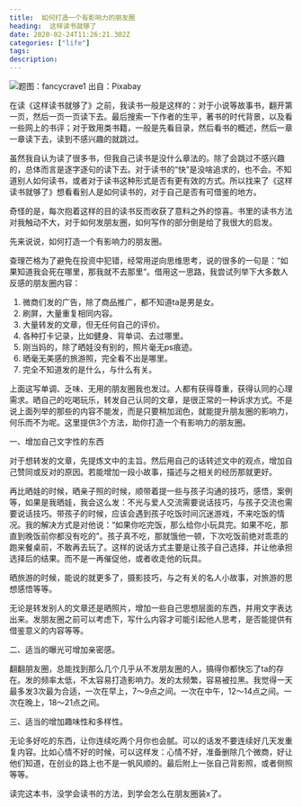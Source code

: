 ```yaml
---
title:  如何打造一个有影响力的朋友圈
heading:  这样读书就够了
date: 2020-02-24T11:26:21.302Z
categories: ["life"]
tags: 
description: 
---
```


![题图：fancycrave1 出自：Pixabay ](https://gitee.com/smile365/blogimg/raw/master/sxy91/1582626785145.png)


在读《这样读书就够了》之前，我读书一般是这样的：对于小说等故事书，翻开第一页，然后一页一页读下去。最后搜索一下作者的生平，著书的时代背景，以及看一些网上的书评；对于致用类书籍，一般是先看目录，然后看书的概述，然后一章一章读下去，读到不感兴趣的就跳过。

虽然我自认为读了很多书，但我自己读书是没什么章法的。除了会跳过不感兴趣的，总体而言是逐字逐句的读下去。对于读书的“快”是没啥追求的，也不会。不知道别人如何读书，或者对于读书这种形式是否有更有效的方式。所以找来了《这样读书就够了》想看看别人是如何读书的，对于自己是否有可借鉴的地方。

奇怪的是，每次抱着这样的目的读书反而收获了意料之外的惊喜。书里的读书方法对我触动不大，对于如何发朋友圈，如何写作的部分倒是给了我很大的启发。

先来说说，如何打造一个有影响力的朋友圈。

查理芒格为了避免在投资中犯错，经常用逆向思维思考，说的很多的一句是：“如果知道我会死在哪里，那我就不去那里”。借用这一思路，我尝试列举下大多数人反感的朋友圈内容：

 1. 微商们发的广告，除了商品推广，都不知道ta是男是女。
 2. 刷屏，大量重复相同内容。
 3. 大量转发的文章，但无任何自己的评价。
 4. 各种打卡记录，比如健身、背单词、去过哪里。
 5. 刚当妈的，除了晒娃没有别的，照片毫无ps痕迹。
 6. 晒毫无美感的旅游照，完全看不出是哪里。
 7. 完全不知道发的是什么，与什么有关。

上面这写单调、乏味、无用的朋友圈我也发过。人都有获得尊重，获得认同的心理需求。晒自己的吃喝玩乐，转发自己认同的文章，是很正常的一种诉求方式。不是说上面列举的那些的内容不能发，而是只要稍加润色，就能提升朋友圈的影响力，何乐而不为呢。这里提供3个方法，助你打造一个有影响力的朋友圈。


一、增加自己文字性的东西

对于想转发的文章，先提炼文中的主旨。然后用自己的话转述文中的观点，增加自己赞同或反对的原因。若能增加一段小故事，描述与之相关的经历那就更好。

再比晒娃的时候，晒亲子照的时候，顺带着提一些与孩子沟通的技巧，感悟，案例等，如果是我晒娃，我会这么发：不光与爱人交流需要说话技巧，与孩子交流也需要说话技巧。带孩子的时候，应该会遇到孩子吃饭时间沉迷游戏，不来吃饭的情况。我的解决方式是对他说：“如果你吃完饭，那么给你小玩具完。如果不吃，那直到晚饭前你都没有吃的”。孩子真不吃，那就饿他一顿，下次吃饭前绝对乖乖的跑来餐桌前，不敢再去玩了。这样的说话方式主要是让孩子自己选择，并让他承担选择后的结果。而不是一再催促他，或者收走他的玩具。

晒旅游的时候，能说的就更多了，摄影技巧，与之有关的名人小故事，对旅游的思想感悟等等。

无论是转发别人的文章还是晒照片，增加一些自己思想层面的东西，并用文字表达出来。发朋友圈之前可以考虑下，写什么内容才可能引起他人思考，是否能提供有借鉴意义的内容等等。



二、适当的曝光可增加亲密感。

翻翻朋友圈，总能找到那么几个几乎从不发朋友圈的人，搞得你都快忘了ta的存在。发的频率太低，不太容易打造影响力。发的太频繁，容易被拉黑。我觉得一天最多发3次最为合适，一次在早上，7～9点之间。一次在中午，12～14点之间。一次在晚上，18～21点之间。


三、适当的增加趣味性和多样性。

无论多好吃的东西，让你连续吃两个月你也会腻。可以的话发不要连续好几天发重复内容。比如心情不好的时候，可以这样发：心情不好，准备删除几个微商，好让他们知道，在创业的路上也不是一帆风顺的。最后附上一张自己背影照，或者侧照等等。


读完这本书，没学会读书的方法，到学会怎么在朋友圈装x了。